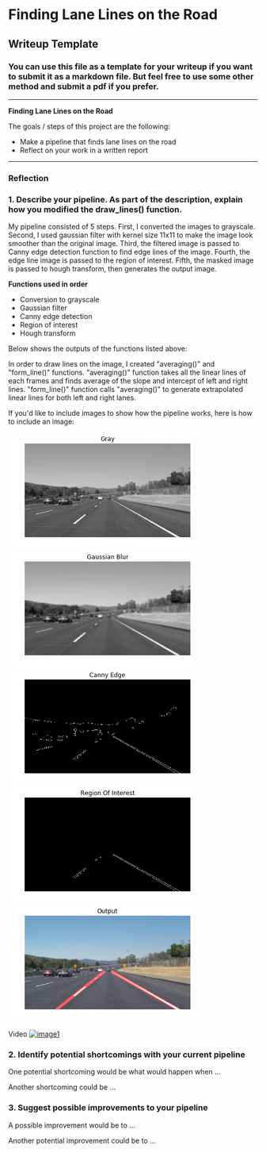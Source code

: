 # **Finding Lane Lines on the Road**

## Writeup Template

### You can use this file as a template for your writeup if you want to submit it as a markdown file. But feel free to use some other method and submit a pdf if you prefer.

---

**Finding Lane Lines on the Road**

The goals / steps of this project are the following:
* Make a pipeline that finds lane lines on the road
* Reflect on your work in a written report


[//]: # (Image References)

[image1]: ./test_images_output/gray.jpg "Grayscale"
[image2]: ./test_images_output/gaussian_blur.jpg "Grayscale"
[image3]: ./test_images_output/canny_edge.jpg "Grayscale"
[image4]: ./test_images_output/roi.jpg "Grayscale"
[image5]: ./test_images_output/output.jpg "Grayscale"



---

### Reflection

### 1. Describe your pipeline. As part of the description, explain how you modified the draw_lines() function.

My pipeline consisted of 5 steps. First, I converted the images to grayscale. Second, I used gaussian filter with kernel size 11x11 to make the image look smoother than the original image. Third, the filtered image is passed to Canny edge detection function to find edge lines of the image. Fourth, the edge line image is passed to the region of interest. Fifth, the masked image is passed to hough transform, then generates the output image.

**Functions used in order**
* Conversion to grayscale
* Gaussian filter
* Canny edge detection
* Region of interest
* Hough transform

Below shows the outputs of the functions listed above:

In order to draw lines on the image, I created "averaging()" and "form_line()" functions. "averaging()" function takes all the linear lines of each frames and finds average of the slope and intercept of left and right lines. "form_line()" function calls "averaging()" to generate extrapolated linear lines for both left and right lanes.

If you'd like to include images to show how the pipeline works, here is how to include an image:

![alt text][image1]
![alt text][image2]
![alt text][image3]
![alt text][image4]
![alt text][image5]

Video
[![image1](http://img.youtube.com/vi/https://youtu.be/jTXmDoVTzYs/0.jpg)](https://www.youtube.com/watch?v=jTXmDoVTzYs&feature=youtu.be)
### 2. Identify potential shortcomings with your current pipeline


One potential shortcoming would be what would happen when ...

Another shortcoming could be ...


### 3. Suggest possible improvements to your pipeline

A possible improvement would be to ...

Another potential improvement could be to ...
